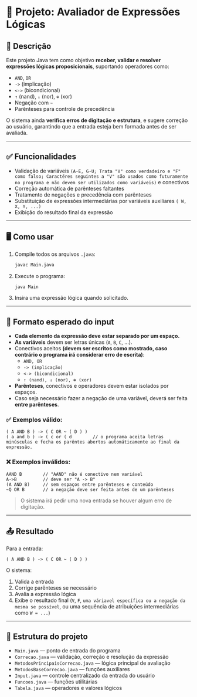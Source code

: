 
# 🧠 Projeto: Avaliador de Expressões Lógicas 

## 📌 Descrição

Este projeto Java tem como objetivo **receber, validar e resolver expressões lógicas proposicionais**, suportando operadores como:

- `AND`, `OR`
- `->` (implicação)
- `<->` (bicondicional)
- `↑` (nand), `↓` (nor), `⊕` (xor)
- Negação com `~`
- Parênteses para controle de precedência

O sistema ainda **verifica erros de digitação e estrutura**, e sugere correção ao usuário, garantindo que a entrada esteja bem formada antes de ser avaliada.

---

## ✅ Funcionalidades

- Validação de variáveis `(A-E, G-U; Trata "V" como verdadeiro e "F" como falso; Caractéres seguintes a "V" são usados como futuramente no programa e não devem ser utilizados como variáveis)` e conectivos
- Correção automática de parênteses faltantes
- Tratamento de negações e precedência com parênteses
- Substituição de expressões intermediárias por variáveis auxiliares `( W, X, Y, ...)`
- Exibição do resultado final da expressão

---

## 🖥️ Como usar

1. Compile todos os arquivos `.java`:
   ```bash
   javac Main.java
   ```

2. Execute o programa:
   ```bash
   java Main
   ```

3. Insira uma expressão lógica quando solicitado.

---

## 🧾 Formato esperado do input

- **Cada elemento da expressão deve estar separado por um espaço.**
- **As variáveis** devem ser letras únicas (`A`, `B`, `C`, ...).
- Conectivos aceitos **(devem ser escritos como mostrado, caso contrário o programa irá considerar erro de escrita)**: 
   - `AND, OR` 
   - `-> (implicação)`
   - `<-> (bicondicional)`  
   - `↑ (nand), ↓ (nor), ⊕ (xor)`
- **Parênteses**, conectivos e operadores devem estar isolados por espaços.
- Caso seja necessário fazer a negação de uma variável, deverá ser feita **entre parênteses**.

### ✅ Exemplos válido:

```
( A AND B ) -> ( C OR ~ ( D ) )
( a and b ) -> ( c or ( d        // o programa aceita letras minúsculas e fecha os parêntes abertos automáticamente ao final da expressão.
```
### ❌ Exemplos inválidos:

```
AAND B        // "AAND" não é conectivo nem variável
A->B          // deve ser "A -> B"
(A AND B)     // sem espaços entre parênteses e conteúdo
~Q OR B       // a negação deve ser feita antes de um parênteses
```

> O sistema irá pedir uma nova entrada se houver algum erro de digitação.

---

## 📤 Resultado 

Para a entrada:
```
( A AND B ) -> ( C OR ~ ( D ) )
```

O sistema:
1. Valida a entrada
2. Corrige parênteses se necessário
3. Avalia a expressão lógica
4. Exibe o resultado final (`V`, `F`, `uma váriavel específica ou a negação da mesma se possível`, ou uma sequência de atribuições intermediárias como `W = ...`)

---

## 📁 Estrutura do projeto

- `Main.java` — ponto de entrada do programa
- `Correcao.java` — validação, correção e resolução da expressão
- `MetodosPrincipaisCorrecao.java` — lógica principal de avaliação
- `MetodosBaseCorrecao.java` — funções auxiliares
- `Input.java` — controle centralizado da entrada do usuário
- `Funcoes.java` — funções utilitárias
- `Tabela.java` — operadores e valores lógicos